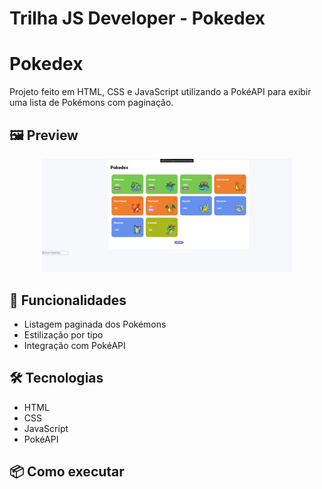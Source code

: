 # Trilha JS Developer - Pokedex
# Pokedex

Projeto feito em HTML, CSS e JavaScript utilizando a PokéAPI para exibir uma lista de Pokémons com paginação.

## 🖼️ Preview

<p align="center">
 
   <img src="https://github.com/maxhumberto/novopokedex/blob/242abd6ef538e41d24018b9c9f1028f1387d93c4/Imagem1.png" alt="Pokedex Preview" width="400">
</p>

## 🚀 Funcionalidades
- Listagem paginada dos Pokémons
- Estilização por tipo
- Integração com PokéAPI

## 🛠️ Tecnologias
- HTML
- CSS
- JavaScript
- PokéAPI

## 📦 Como executar
